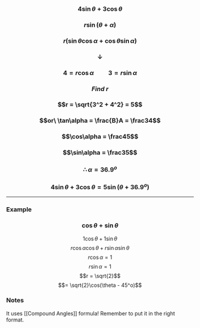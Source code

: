 ### $$4\sin \theta + 3\cos \theta$$
### $$ r \sin(\theta + \alpha)$$
### $$r(\sin\theta\cos\alpha + \cos\theta\sin\alpha)$$
### $$\downarrow$$
### $$ 4 = r\cos\alpha\ \ \ \ \ \ \ \ \ \ 3 = r\sin\alpha$$
### $$Find\ r$$
### $$r = \sqrt{3^2 + 4^2} = 5$$
### $$or\ \tan\alpha = \frac{B}A = \frac34$$
### $$\cos\alpha = \frac45$$
### $$\sin\alpha = \frac35$$
### $$\therefore \alpha = 36.9^o$$
### $$4\sin\theta + 3\cos\theta = 5\sin(\theta + 36.9^o)$$
________
### Example
### $$\cos\theta + \sin\theta$$
$$1\cos\theta + 1\sin\theta$$
$$r\cos\alpha\cos\theta + r\sin\alpha\sin\theta$$
$$r\cos\alpha = 1$$
$$r \sin\alpha = 1$$
$$r = \sqrt{2}$$
$$= \sqrt{2}\cos(\theta - 45^o)$$

### Notes
It uses [[Compound Angles]] formula! Remember to put it in the right format.
